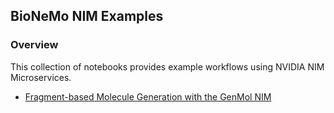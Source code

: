 ## BioNeMo NIM Examples

### Overview
This collection of notebooks provides example workflows using NVIDIA NIM Microservices.

 - [Fragment-based Molecule Generation with the GenMol NIM](genmol)

